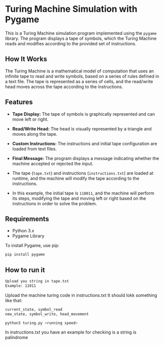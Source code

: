 # Turing Machine Simulation with Pygame

This is a Turing Machine simulation program implemented using the `pygame` library. The program displays a tape of symbols, which the Turing Machine reads and modifies according to the provided set of instructions.

## How It Works

The Turing Machine is a mathematical model of computation that uses an infinite tape to read and write symbols, based on a series of rules defined in a text file. The tape is represented as a series of cells, and the read/write head moves across the tape according to the instructions.

## Features
- **Tape Display:** The tape of symbols is graphically represented and can move left or right.
- **Read/Write Head:** The head is visually represented by a triangle and moves along the tape.
- **Custom Instructions:** The instructions and initial tape configuration are loaded from text files.
- **Final Message:** The program displays a message indicating whether the machine accepted or rejected the input.

- The tape (`tape.txt`) and instructions (`instructions.txt`) are loaded at runtime, and the machine will modify the tape according to the instructions.
- In this example, the initial tape is `110011`, and the machine will perform its steps, modifying the tape and moving left or right based on the instructions in order to solve the problem.


## Requirements

- Python 3.x
- Pygame Library

To install Pygame, use pip:

```bash
pip install pygame
```

## How to run it

```bash
Upload you string in tape.txt
Example: 11011
```


Upload the machine turing code in instructions.txt
It should lokk something like that:

```bash
current_state, symbol_read
new_state, symbol_write, head_movement
```


```bash
python3 turing.py <running speed>
```

In instructions.txt you have an example for checking is a string is palindrome




